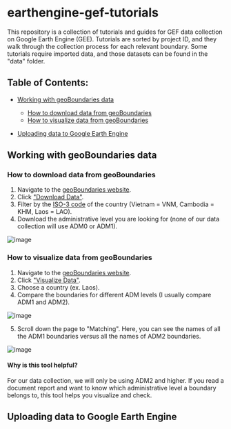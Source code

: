 # earthengine-gef-tutorials

This repository is a collection of tutorials and guides for GEF data collection on Google Earth Engine (GEE). Tutorials are sorted by project ID, and they walk through the collection process for each relevant boundary. Some tutorials require imported data, and those datasets can be found in the "data" folder.

## Table of Contents:
* [Working with geoBoundaries data](#working-with-geoboundaries-data)
   * [How to download data from geoBoundaries](#how-to-download-data-from-geoboundaries)
   * [How to visualize data from geoBoundaries](#how-to-visualize-data-from-geoboundaries)

* [Uploading data to Google Earth Engine](#uploading-data-to-google-earth-engine)

## Working with geoBoundaries data

### How to download data from geoBoundaries

1. Navigate to the [geoBoundaries website](https://www.geoboundaries.org/).
2. Click ["Download Data"](https://www.geoboundaries.org/index.html#getdata).
3. Filter by the [ISO-3 code](https://unstats.un.org/unsd/tradekb/knowledgebase/country-code) of the country (Vietnam = VNM, Cambodia = KHM, Laos = LAO).
4. Download the administrative level you are looking for (none of our data collection will use ADM0 or ADM1).

![image](https://user-images.githubusercontent.com/76752916/138480197-b771e763-80c8-4626-b464-2706aa8168d6.png)

### How to visualize data from geoBoundaries

1. Navigate to the [geoBoundaries website](https://www.geoboundaries.org/).
2. Click ["Visualize Data"](https://www.geoboundaries.org/geoContrast.html?country=NIC&mainSource=geoBoundaries+%28Open%29&comparisonSource=GADM+v3.6&mainLevel=1&comparisonLevel=1).
3. Choose a country (ex. Laos).
4. Compare the boundaries for different ADM levels (I usually compare ADM1 and ADM2).

![image](https://user-images.githubusercontent.com/76752916/138480626-823852b5-5a36-4ea0-8b18-dd0ed6b0e36d.png)

5. Scroll down the page to "Matching". Here, you can see the names of all the ADM1 boundaries versus all the names of ADM2 boundaries.

![image](https://user-images.githubusercontent.com/76752916/138482084-ad486cd4-626f-4300-8256-c33e349863fc.png)

#### Why is this tool helpful?
For our data collection, we will only be using ADM2 and higher. If you read a document report and want to know which administrative level a boundary belongs to, this tool helps you visualize and check.

## Uploading data to Google Earth Engine
